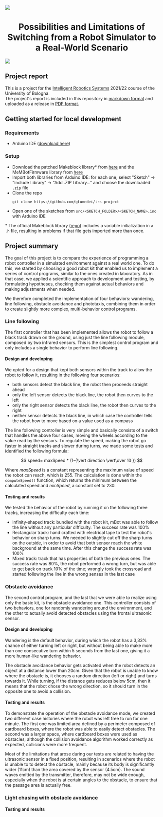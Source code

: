 ![](https://drive.google.com/uc?export=view&id=1E8WtqZvkqsAqdkPyTNI4E6NSMvSlagp9)

<h1 align="center">
  Possibilities and Limitations of Switching from a Robot Simulator to a Real-World Scenario
</h1>

![](https://drive.google.com/uc?export=view&id=1lmTIVMaEcnv2D_NmNa49LbAqFAn7RR0O)

## Project report

This is a project for the [Intelligent Robotics Systems](https://www.unibo.it/it/didattica/insegnamenti/insegnamento/2020/447106) 2021/22 course of the University of Bologna.\
The project's report is included in this repository in [markdown format](./docs/report.md) and uploaded as a release in [PDF format](#).

## Getting started for local development

### Requirements

- Arduino IDE ([download here](https://www.arduino.cc/en/software))

### Setup

- Download the patched Makeblock library* from [here](https://github.com/gtumedei/irs-project/releases/download/0.0.0/Makeblock-Libraries-master.zip) and the MeMBotFirmware library from [here](https://github.com/gtumedei/irs-project/releases/download/0.0.0/MeMBotFirmware.zip)
- Import both libraries from Arduino IDE: for each one, select "Sketch" -> "Include Library" -> "Add .ZIP Library..." and choose the downloaded `.zip` file
- Clone the repo
  ```
  git clone https://github.com/gtumedei/irs-project
  ```
- Open one of the sketches from `src/<SKETCH_FOLDER>/<SKETCH_NAME>.ino` with Arduino IDE

\* The official Makeblock library ([repo](https://github.com/Makeblock-official/Makeblock-Libraries)) includes a variable initialization in a `.h` file, resulting in problems if that file gets imported more than once.

## Project summary

The goal of this project is to compare the experience of programming a robot controller in a simulated environment against a real world one. To do this, we started by choosing a good robot kit that enabled us to implement a series of control programs, similar to the ones created in laboratory. As in that case, we applied a scientific approach to development and testing, by formulating hypotheses, checking them against actual behaviors and making adjustments when needed.

We therefore completed the implementation of four behaviors: wandering, line following, obstacle avoidance and phototaxis, combining them in order to create slightly more complex, multi-behavior control programs.

### Line following

The first controller that has been implemented allows the robot to follow a black track drawn on the ground, using just the line following module, composed by two infrared sensors. This is the simplest control program and only includes a single behavior to perform line following.

#### Design and developing

We opted for a design that kept both sensors within the track to allow the robot to follow it, resulting in the following four scenarios:
- both sensors detect the black line, the robot then proceeds straight ahead
- only the left sensor detects the black line, the robot then curves to the left
- only the right sensor detects the black line, the robot then curves to the right
- neither sensor detects the black line, in which case the controller tells the robot how to move based on a value used as a compass

The line following controller is very simple and basically consists of a switch that handles the above four cases, moving the wheels according to the value read by the sensors. To regulate the speed, making the robot go faster in straight tracks and slower during turns, we made some tests and identified the following formula:

$$ speed= maxSpeed * (1-{\vert direction \vert\over 10 }) $$

Where $maxSpeed$ is a constant representing the maximum value of speed the robot can reach, which is 255. The calculation is done within the `computeSpeed()` function, which returns the minimum between the calculated speed and $minSpeed$, a constant set to 230.

#### Testing and results

We tested the behavior of the robot by running it on the following three tracks, increasing the difficulty each time:
- Infinity-shaped track: bundled with the robot kit, mBot was able to follow the line without any particular difficulty. The success rate was 100%
- Rectangular track: hand crafted with electrical tape to test the robot's behavior on sharp turns. We needed to slightly cut off the sharp turns on the outside, in order to avoid that both sensor reach the white background at the same time. After this change the success rate was 100%
- Mixed track: track that has properties of both the previous ones. The success rate was 80%, the robot performed a wrong turn, but was able to get back on track 10% of the time; wrongly took the crossroad and started following the line in the wrong senses in the last case

### Obstacle avoidance

The second control program, and the last that we were able to realize using only the basic kit, is the obstacle avoidance one. This controller consists of two behaviors, one for randomly wandering around the environment, and the other to actually avoid detected obstacles using the frontal ultrasonic sensor.

#### Design and developing

Wandering is the default behavior, during which the robot has a 3,33% chance of either turning left or right, but without being able to make more than one consecutive turn within 5 seconds from the last one, giving it a more human-like wandering behavior.

The obstacle avoidance behavior gets activated when the robot detects an object at a distance lower than 20cm. Given that the robot is unable to know where the obstacle is, it chooses a random direction (left or right) and turns towards it. While turning, if the distance gets reduces below 5cm, then it means that the robot chose the wrong direction, so it should turn in the opposite one to avoid a collision.

#### Testing and results

To demonstrate the operation of the obstacle avoidance mode, we created two different case histories where the robot was left free to run for one minute. The first one was limited area defined by a perimeter composed of cardboard boxes, where the robot was able to easily detect obstacles. The second was a larger space, where cardboard boxes were used as obstacles; although the collision avoidance algorithm worked correctly as expected, collisions were more frequent.

Most of the limitations that arose during our tests are related to having the ultrasonic sensor in a fixed position, resulting in scenarios where the robot is unable to to detect the obstacle, mainly because its body is significantly wider (11cm) than the area covered by the sensor (4.5cm). The sound waves emitted by the transmitter, therefore, may not be wide enough, especially when the robot is at certain angles to the obstacle, to ensure that the passage area is actually free.

### Light chasing with obstacle avoidance

#### Testing and results
